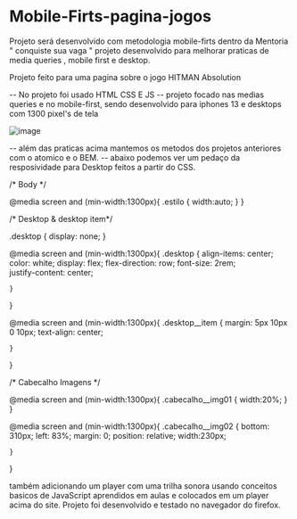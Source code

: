 # Mobile-Firts-pagina-jogos
Projeto será desenvolvido com metodologia mobile-firts dentro da Mentoria " conquiste sua vaga "
projeto desenvolvido para melhorar praticas de media queries , mobile first e desktop.



Projeto feito para uma pagina sobre o jogo HITMAN Absolution



-- No projeto foi usado HTML CSS E JS 
-- projeto focado nas medias queries e no mobile-first, sendo desenvolvido para iphones 13 e desktops com 1300 pixel's de tela

![image](https://user-images.githubusercontent.com/108889735/183121954-06ea4612-df9b-4bb7-a44d-acff1d3d4e34.png)




-- além das praticas acima mantemos os metodos dos projetos anteriores com o atomico e o BEM.
-- abaixo podemos ver um pedaço da resposividade para Desktop feitos a partir do CSS.


/* Body */

@media screen and (min-width:1300px){
    .estilo {
        width:auto;
    }
}

/* Desktop & desktop item*/

.desktop {
    display: none;
}


@media screen and (min-width:1300px){
    .desktop {
        align-items: center;
        color: white;
        display: flex;
        flex-direction: row;
        font-size: 2rem;  
        justify-content: center; 
       
    }
}


@media screen and (min-width:1300px){
    .desktop__item {
        margin: 5px 10px 0 10px;
        text-align: center;
       
    }
}





/* Cabecalho Imagens */

@media screen and (min-width:1300px){
    .cabecalho__img01 {
        width:20%;
    }
}


@media screen and (min-width:1300px){
    .cabecalho__img02 {
        bottom: 310px;
        left: 83%;
        margin: 0;
        position: relative;
        width:230px;

    }
}






também adicionando um player com uma trilha sonora usando conceitos basicos de JavaScript aprendidos em aulas e colocados em um player acima do site.
Projeto foi desenvolvido  e testado no navegador do firefox.
